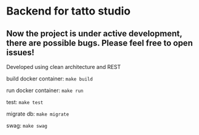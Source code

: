 # Backend for tatto studio

## Now the project is under active development, there are possible bugs. Please feel free to open issues!

Developed using clean architecture and REST

build docker container: ```make build```

run docker container: ```make run```

test: ```make test```

migrate db: ```make migrate```

swag: ```make swag```
